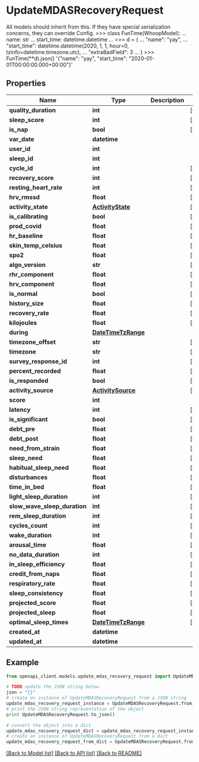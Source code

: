 # UpdateMDASRecoveryRequest

All models should inherit from this. If they have special serialization concerns, they can override Config.  >>> class FunTime(WhoopModel): ...     name: str ...     start_time: datetime.datetime ... >>> d = { ... \"name\": \"yay\", ... \"start_time\": datetime.datetime(2020, 1, 1, hour=0, tzinfo=datetime.timezone.utc), ... \"extraBadField\": 3 ... } >>> FunTime(**d).json() '{\"name\": \"yay\", \"start_time\": \"2020-01-01T00:00:00.000+00:00\"}'

## Properties
Name | Type | Description | Notes
------------ | ------------- | ------------- | -------------
**quality_duration** | **int** |  | [optional] 
**sleep_score** | **int** |  | [optional] 
**is_nap** | **bool** |  | [optional] 
**var_date** | **datetime** |  | 
**user_id** | **int** |  | 
**sleep_id** | **int** |  | 
**cycle_id** | **int** |  | [optional] 
**recovery_score** | **int** |  | [optional] 
**resting_heart_rate** | **int** |  | [optional] 
**hrv_rmssd** | **float** |  | [optional] 
**activity_state** | [**ActivityState**](ActivityState.md) |  | [optional] 
**is_calibrating** | **bool** |  | [optional] 
**prod_covid** | **float** |  | [optional] 
**hr_baseline** | **float** |  | [optional] 
**skin_temp_celsius** | **float** |  | [optional] 
**spo2** | **float** |  | [optional] 
**algo_version** | **str** |  | [optional] 
**rhr_component** | **float** |  | [optional] 
**hrv_component** | **float** |  | [optional] 
**is_normal** | **bool** |  | [optional] 
**history_size** | **float** |  | [optional] 
**recovery_rate** | **float** |  | [optional] 
**kilojoules** | **float** |  | [optional] 
**during** | [**DateTimeTzRange**](DateTimeTzRange.md) |  | 
**timezone_offset** | **str** |  | [optional] 
**timezone** | **str** |  | [optional] 
**survey_response_id** | **int** |  | [optional] 
**percent_recorded** | **float** |  | [optional] 
**is_responded** | **bool** |  | [optional] 
**activity_source** | [**ActivitySource**](ActivitySource.md) |  | [optional] 
**score** | **int** |  | 
**latency** | **int** |  | [optional] 
**is_significant** | **bool** |  | [optional] 
**debt_pre** | **float** |  | [optional] 
**debt_post** | **float** |  | [optional] 
**need_from_strain** | **float** |  | [optional] 
**sleep_need** | **float** |  | [optional] 
**habitual_sleep_need** | **float** |  | [optional] 
**disturbances** | **float** |  | [optional] 
**time_in_bed** | **float** |  | [optional] 
**light_sleep_duration** | **int** |  | [optional] 
**slow_wave_sleep_duration** | **int** |  | [optional] 
**rem_sleep_duration** | **int** |  | [optional] 
**cycles_count** | **int** |  | [optional] 
**wake_duration** | **int** |  | [optional] 
**arousal_time** | **float** |  | [optional] 
**no_data_duration** | **int** |  | [optional] 
**in_sleep_efficiency** | **float** |  | [optional] 
**credit_from_naps** | **float** |  | [optional] 
**respiratory_rate** | **float** |  | [optional] 
**sleep_consistency** | **float** |  | [optional] 
**projected_score** | **float** |  | [optional] 
**projected_sleep** | **float** |  | [optional] 
**optimal_sleep_times** | [**DateTimeTzRange**](DateTimeTzRange.md) |  | [optional] 
**created_at** | **datetime** |  | 
**updated_at** | **datetime** |  | 

## Example

```python
from openapi_client.models.update_mdas_recovery_request import UpdateMDASRecoveryRequest

# TODO update the JSON string below
json = "{}"
# create an instance of UpdateMDASRecoveryRequest from a JSON string
update_mdas_recovery_request_instance = UpdateMDASRecoveryRequest.from_json(json)
# print the JSON string representation of the object
print UpdateMDASRecoveryRequest.to_json()

# convert the object into a dict
update_mdas_recovery_request_dict = update_mdas_recovery_request_instance.to_dict()
# create an instance of UpdateMDASRecoveryRequest from a dict
update_mdas_recovery_request_from_dict = UpdateMDASRecoveryRequest.from_dict(update_mdas_recovery_request_dict)
```
[[Back to Model list]](../README.md#documentation-for-models) [[Back to API list]](../README.md#documentation-for-api-endpoints) [[Back to README]](../README.md)


